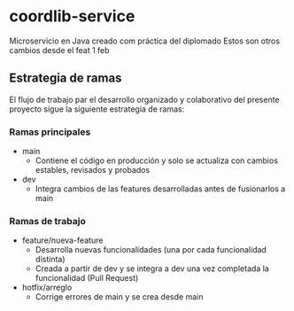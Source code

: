 # coordlib-service
Microservicio en Java creado com práctica del diplomado
Estos son otros cambios desde el feat 1 feb

## Estrategia de ramas
El flujo de trabajo par el desarrollo organizado y colaborativo del presente proyecto sigue la siguiente estrategia de ramas:

### Ramas principales
* main
  * Contiene el código en producción y solo se actualiza con cambios estables, revisados y probados
* dev
  * Integra cambios de las features desarrolladas antes de fusionarlos a main

### Ramas de trabajo
* feature/nueva-feature
  * Desarrolla nuevas funcionalidades (una por cada funcionalidad distinta)
  * Creada a partir de dev y se integra a dev una vez completada la funcionalidad (Pull Request)
* hotfix/arreglo
  * Corrige errores de main y se crea desde main
